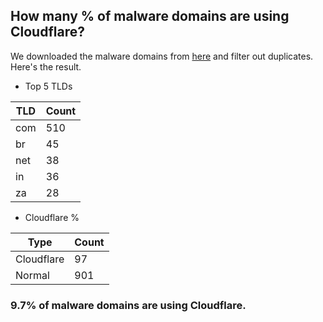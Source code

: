## How many % of malware domains are using Cloudflare?


We downloaded the malware domains from [here](https://urlhaus.abuse.ch) and filter out duplicates.
Here's the result.


[//]: # (start replacement)


- Top 5 TLDs

| TLD | Count |
| --- | --- |
| com | 510 |
| br | 45 |
| net | 38 |
| in | 36 |
| za | 28 |


- Cloudflare %

| Type | Count |
| --- | --- |
| Cloudflare | 97 |
| Normal | 901 |


### 9.7% of malware domains are using Cloudflare.